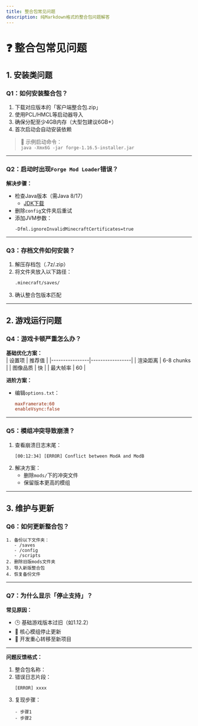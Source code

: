 ```yaml
---
title: 整合包常见问题
description: 纯Markdown格式的整合包问题解答
---
```


# ❓ 整合包常见问题

## 1. 安装类问题

### Q1：如何安装整合包？

1. 下载对应版本的「客户端整合包.zip」  
2. 使用PCL/HMCL等启动器导入  
3. 确保分配至少4GB内存（大型包建议6GB+）  
4. 首次启动会自动安装依赖  

> 📌 示例启动命令：  
> `java -Xmx6G -jar forge-1.16.5-installer.jar`

---

### Q2：启动时出现`Forge Mod Loader`错误？

**解决步骤：**  
- 检查Java版本（需Java 8/17）  
  - [JDK下载](https://adoptium.net/)  
- 删除`config`文件夹后重试  
- 添加JVM参数：  
  ```text
  -Dfml.ignoreInvalidMinecraftCertificates=true
  ```

---

### Q3：存档文件如何安装？

1. 解压存档包（.7z/.zip）  
2. 将文件夹放入以下路径：  
   ```txt
   .minecraft/saves/
   ```  
3. 确认整合包版本匹配  

---

## 2. 游戏运行问题

### Q4：游戏卡顿严重怎么办？

**基础优化方案：**  
| 设置项         | 推荐值          |
|----------------|-----------------|
| 渲染距离       | 6-8 chunks      |
| 图像品质       | 快              |
| 最大帧率       | 60              |

**进阶方案：**  
- 编辑`options.txt`：  
  ```ini
  maxFramerate:60
  enableVsync:false
  ```

---

### Q5：模组冲突导致崩溃？

1. 查看崩溃日志末尾：  
   ```log
   [00:12:34] [ERROR] Conflict between ModA and ModB
   ```  
2. 解决方案：  
   - 删除`mods/`下的冲突文件  
   - 保留版本更高的模组  

---

## 3. 维护与更新

### Q6：如何更新整合包？

```text
1. 备份以下文件夹：
   - /saves
   - /config
   - /scripts
2. 删除旧版mods文件夹
3. 导入新版整合包
4. 恢复备份文件
```

---

### Q7：为什么显示「停止支持」？

**常见原因：**  
- 🕒 基础游戏版本过旧（如1.12.2）  
- 🔌 核心模组停止更新  
- 🚀 开发重心转移至新项目  

---

**问题反馈格式：**  
1. 整合包名称：  
2. 错误日志片段：  
   ```  
   [ERROR] xxxx  
   ```  
3. 复现步骤：  
   ```
   - 步骤1  
   - 步骤2  
   ```